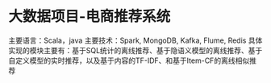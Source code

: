 # 大数据项目-电商推荐系统
主要语言：Scala，java
主要技术：Spark, MongoDB, Kafka, Flume, Redis
具体实现的模块主要有：基于SQL统计的离线推荐、基于隐语义模型的离线推荐、基于自定义模型的实时推荐，以及基于内容的TF-IDF、和基于Item-CF的离线相似推荐
